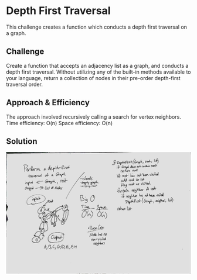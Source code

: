 # Depth First Traversal
This challenge creates a function which conducts a depth first traversal on a graph.

## Challenge
Create a function that accepts an adjacency list as a graph, and conducts a depth first traversal. Without utilizing any of the built-in methods available to your language, return a collection of nodes in their pre-order depth-first traversal order.

## Approach & Efficiency
The approach involved recursively calling a search for vertex neighbors.
Time efficiency: O(n)
Space efficiency: O(n)

## Solution
![alt](https://github.com/cory0s/data-structures-and-algorithms/blob/master/assets/DepthFirstGraph%20-%20WB.jpg)
